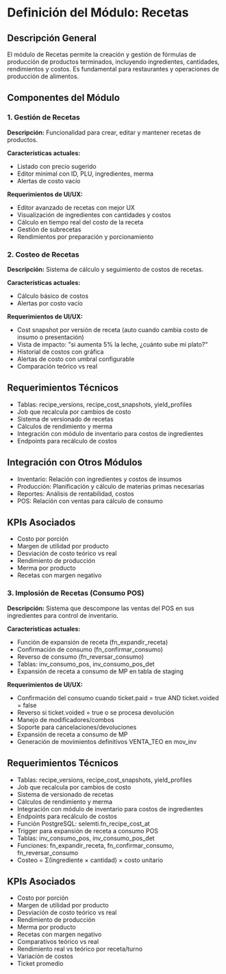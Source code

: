 # Definición del Módulo: Recetas

## Descripción General
El módulo de Recetas permite la creación y gestión de fórmulas de producción de productos terminados, incluyendo ingredientes, cantidades, rendimientos y costos. Es fundamental para restaurantes y operaciones de producción de alimentos.

## Componentes del Módulo

### 1. Gestión de Recetas
**Descripción:** Funcionalidad para crear, editar y mantener recetas de productos.

**Características actuales:**
- Listado con precio sugerido
- Editor minimal con ID, PLU, ingredientes, merma
- Alertas de costo vacío

**Requerimientos de UI/UX:**
- Editor avanzado de recetas con mejor UX
- Visualización de ingredientes con cantidades y costos
- Cálculo en tiempo real del costo de la receta
- Gestión de subrecetas
- Rendimientos por preparación y porcionamiento

### 2. Costeo de Recetas
**Descripción:** Sistema de cálculo y seguimiento de costos de recetas.

**Características actuales:**
- Cálculo básico de costos
- Alertas por costo vacío

**Requerimientos de UI/UX:**
- Cost snapshot por versión de receta (auto cuando cambia costo de insumo o presentación)
- Vista de impacto: "si aumenta 5% la leche, ¿cuánto sube mi plato?"
- Historial de costos con gráfica
- Alertas de costo con umbral configurable
- Comparación teórico vs real

## Requerimientos Técnicos
- Tablas: recipe_versions, recipe_cost_snapshots, yield_profiles
- Job que recalcula por cambios de costo
- Sistema de versionado de recetas
- Cálculos de rendimiento y merma
- Integración con módulo de inventario para costos de ingredientes
- Endpoints para recálculo de costos

## Integración con Otros Módulos
- Inventario: Relación con ingredientes y costos de insumos
- Producción: Planificación y cálculo de materias primas necesarias
- Reportes: Análisis de rentabilidad, costos
- POS: Relación con ventas para cálculo de consumo

## KPIs Asociados
- Costo por porción
- Margen de utilidad por producto
- Desviación de costo teórico vs real
- Rendimiento de producción
- Merma por producto
- Recetas con margen negativo

### 3. Implosión de Recetas (Consumo POS)
**Descripción:** Sistema que descompone las ventas del POS en sus ingredientes para control de inventario.

**Características actuales:**
- Función de expansión de receta (fn_expandir_receta)
- Confirmación de consumo (fn_confirmar_consumo)
- Reverso de consumo (fn_reversar_consumo)
- Tablas: inv_consumo_pos, inv_consumo_pos_det
- Expansión de receta a consumo de MP en tabla de staging

**Requerimientos de UI/UX:**
- Confirmación del consumo cuando ticket.paid = true AND ticket.voided = false
- Reverso si ticket.voided = true o se procesa devolución
- Manejo de modificadores/combos
- Soporte para cancelaciones/devoluciones
- Expansión de receta a consumo de MP
- Generación de movimientos definitivos VENTA_TEO en mov_inv

## Requerimientos Técnicos
- Tablas: recipe_versions, recipe_cost_snapshots, yield_profiles
- Job que recalcula por cambios de costo
- Sistema de versionado de recetas
- Cálculos de rendimiento y merma
- Integración con módulo de inventario para costos de ingredientes
- Endpoints para recálculo de costos
- Función PostgreSQL: selemti.fn_recipe_cost_at
- Trigger para expansión de receta a consumo POS
- Tablas: inv_consumo_pos, inv_consumo_pos_det
- Funciones: fn_expandir_receta, fn_confirmar_consumo, fn_reversar_consumo
- Costeo = Σ(ingrediente × cantidad) × costo unitario

## KPIs Asociados
- Costo por porción
- Margen de utilidad por producto
- Desviación de costo teórico vs real
- Rendimiento de producción
- Merma por producto
- Recetas con margen negativo
- Comparativos teórico vs real
- Rendimiento real vs teórico por receta/turno
- Variación de costos
- Ticket promedio